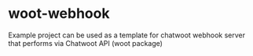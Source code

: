 # woot-webhook
Example project can be used as a template for chatwoot webhook server that performs via Chatwoot API (woot package)
